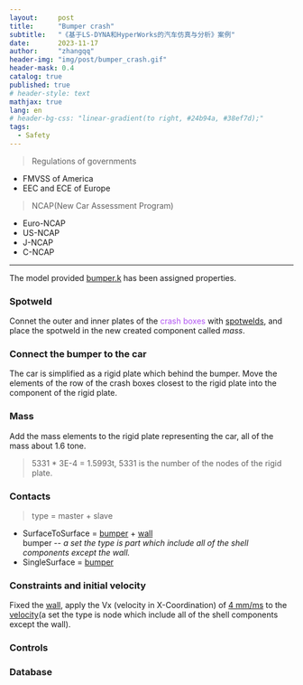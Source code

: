 ```yaml
---
layout:     post
title:      "Bumper crash"
subtitle:   "《基于LS-DYNA和HyperWorks的汽车仿真与分析》案例"
date:       2023-11-17
author:     "zhangqq"
header-img: "img/post/bumper_crash.gif"
header-mask: 0.4
catalog: true
published: true
# header-style: text
mathjax: true
lang: en
# header-bg-css: "linear-gradient(to right, #24b94a, #38ef7d);"
tags:
  - Safety
---
```


>Regulations of governments  
- FMVSS of America  
- EEC and ECE of Europe

>NCAP(New Car Assessment Program)  
- Euro-NCAP  
- US-NCAP  
- J-NCAP  
- C-NCAP

---

The model provided [bumper.k]() has been assigned properties.

### Spotweld
Connet the outer and inner plates of the <font color=#b152f2>crash boxes</font> with [spotwelds](), and place the spotweld in the new created component called *mass*.

### Connect the bumper to the car
The car is simplified as a rigid plate which behind the bumper.
Move the elements of the row of the crash boxes closest to the rigid plate into the component of the rigid plate.

### Mass
Add the mass elements to the rigid plate representing the car, all of the mass about 1.6 tone.  
>5331 * 3E-4 = 1.5993t, 5331 is the number of the nodes of the rigid plate.

### Contacts
>type = master + slave

- SurfaceToSurface = [bumper]() + [wall]()  
    bumper -- *a set the type is part which include all of the shell components except the wall.*
- SingleSurface = [bumper]()

### Constraints and initial velocity
Fixed the [wall](), apply the Vx (velocity in X-Coordination) of [4 mm/ms]() to the [velocity]()(a set the type is node which include all of the shell components except the wall).

### Controls


### Database


